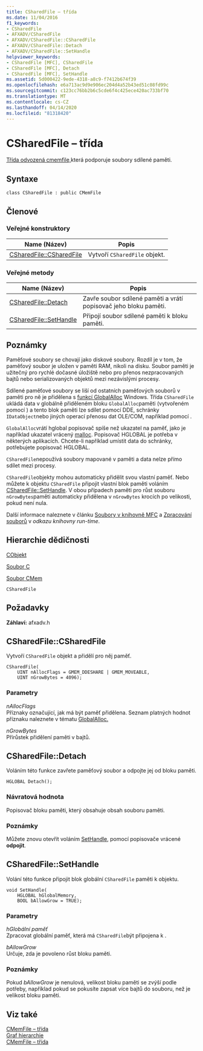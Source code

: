 ```yaml
---
title: CSharedFile – třída
ms.date: 11/04/2016
f1_keywords:
- CSharedFile
- AFXADV/CSharedFile
- AFXADV/CSharedFile::CSharedFile
- AFXADV/CSharedFile::Detach
- AFXADV/CSharedFile::SetHandle
helpviewer_keywords:
- CSharedFile [MFC], CSharedFile
- CSharedFile [MFC], Detach
- CSharedFile [MFC], SetHandle
ms.assetid: 5d000422-9ede-4318-a8c9-f7412b674f39
ms.openlocfilehash: e6a713ac9d9e906ec204d4a52b43ed51c08fd99c
ms.sourcegitcommit: c123cc76bb2b6c5cde6f4c425ece420ac733bf70
ms.translationtype: MT
ms.contentlocale: cs-CZ
ms.lasthandoff: 04/14/2020
ms.locfileid: "81318420"
---
```

# <a name="csharedfile-class"></a>CSharedFile – třída

[Třída odvozená cmemfile,](../../mfc/reference/cmemfile-class.md)která podporuje soubory sdílené paměti.

## <a name="syntax"></a>Syntaxe

```
class CSharedFile : public CMemFile
```

## <a name="members"></a>Členové

### <a name="public-constructors"></a>Veřejné konstruktory

|Name (Název)|Popis|
|----------|-----------------|
|[CSharedFile::CSharedFile](#csharedfile)|Vytvoří `CSharedFile` objekt.|

### <a name="public-methods"></a>Veřejné metody

|Name (Název)|Popis|
|----------|-----------------|
|[CSharedFile::Detach](#detach)|Zavře soubor sdílené paměti a vrátí popisovač jeho bloku paměti.|
|[CSharedFile::SetHandle](#sethandle)|Připojí soubor sdílené paměti k bloku paměti.|

## <a name="remarks"></a>Poznámky

Paměťové soubory se chovají jako diskové soubory. Rozdíl je v tom, že paměťový soubor je uložen v paměti RAM, nikoli na disku. Soubor paměti je užitečný pro rychlé dočasné úložiště nebo pro přenos nezpracovaných bajtů nebo serializovaných objektů mezi nezávislými procesy.

Sdílené paměťové soubory se liší od ostatních paměťových souborů v paměti pro ně je přidělena s [funkcí GlobalAlloc](/windows/win32/api/winbase/nf-winbase-globalalloc) Windows. Třída `CSharedFile` ukládá data v globálně přiděleném bloku `GlobalAlloc`paměti (vytvořeném pomocí ) a tento blok paměti lze sdílet pomocí DDE, schránky `IDataObject`nebo jiných operací přenosu dat OLE/COM, například pomocí .

`GlobalAlloc`vrátí hglobal popisovač spíše než ukazatel na paměť, jako je například ukazatel vrácený [malloc](../../c-runtime-library/reference/malloc.md). Popisovač HGLOBAL je potřeba v některých aplikacích. Chcete-li například umístit data do schránky, potřebujete popisovač HGLOBAL.

`CSharedFile`nepoužívá soubory mapované v paměti a data nelze přímo sdílet mezi procesy.

`CSharedFile`objekty mohou automaticky přidělit svou vlastní paměť. Nebo můžete k objektu `CSharedFile` připojit vlastní blok paměti voláním [CSharedFile::SetHandle](#sethandle). V obou případech paměti pro růst souboru `nGrowBytes`paměti automaticky přidělena v `nGrowBytes` krocích po velikosti, pokud není nula.

Další informace naleznete v článku [Soubory v knihovně MFC](../../mfc/files-in-mfc.md) a [Zpracování souborů](../../c-runtime-library/file-handling.md) v *odkazu knihovny run-time*.

## <a name="inheritance-hierarchy"></a>Hierarchie dědičnosti

[CObjekt](../../mfc/reference/cobject-class.md)

[Soubor C](../../mfc/reference/cfile-class.md)

[Soubor CMem](../../mfc/reference/cmemfile-class.md)

`CSharedFile`

## <a name="requirements"></a>Požadavky

**Záhlaví:** afxadv.h

## <a name="csharedfilecsharedfile"></a><a name="csharedfile"></a>CSharedFile::CSharedFile

Vytvoří `CSharedFile` objekt a přidělí pro něj paměť.

```
CSharedFile(
    UINT nAllocFlags = GMEM_DDESHARE | GMEM_MOVEABLE,
    UINT nGrowBytes = 4096);
```

### <a name="parameters"></a>Parametry

*nAllocFlags*<br/>
Příznaky označující, jak má být paměť přidělena. Seznam platných hodnot příznaku naleznete v tématu [GlobalAlloc.](/windows/win32/api/winbase/nf-winbase-globalalloc)

*nGrowBytes*<br/>
Přírůstek přidělení paměti v bajtů.

## <a name="csharedfiledetach"></a><a name="detach"></a>CSharedFile::Detach

Voláním této funkce zavřete paměťový soubor a odpojte jej od bloku paměti.

```
HGLOBAL Detach();
```

### <a name="return-value"></a>Návratová hodnota

Popisovač bloku paměti, který obsahuje obsah souboru paměti.

### <a name="remarks"></a>Poznámky

Můžete znovu otevřít voláním [SetHandle](#sethandle), pomocí popisovače vrácené **odpojit**.

## <a name="csharedfilesethandle"></a><a name="sethandle"></a>CSharedFile::SetHandle

Volání této funkce připojit blok globální `CSharedFile` paměti k objektu.

```
void SetHandle(
    HGLOBAL hGlobalMemory,
    BOOL bAllowGrow = TRUE);
```

### <a name="parameters"></a>Parametry

*hGlobální paměť*<br/>
Zpracovat globální paměť, která má `CSharedFile`být připojena k .

*bAllowGrow*<br/>
Určuje, zda je povoleno růst bloku paměti.

### <a name="remarks"></a>Poznámky

Pokud *bAllowGrow* je nenulová, velikost bloku paměti se zvýší podle potřeby, například pokud se pokusíte zapsat více bajtů do souboru, než je velikost bloku paměti.

## <a name="see-also"></a>Viz také

[CMemFile – třída](../../mfc/reference/cmemfile-class.md)<br/>
[Graf hierarchie](../../mfc/hierarchy-chart.md)<br/>
[CMemFile – třída](../../mfc/reference/cmemfile-class.md)
